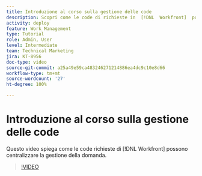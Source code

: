 ```yaml
---
title: Introduzione al corso sulla gestione delle code
description: Scopri come le code di richieste in  [!DNL  Workfront]  possono centralizzare la gestione della domanda.
activity: deploy
feature: Work Management
type: Tutorial
role: Admin, User
level: Intermediate
team: Technical Marketing
jira: KT-8956
doc-type: video
source-git-commit: a25a49e59ca483246271214886ea4dc9c10e8d66
workflow-type: tm+mt
source-wordcount: '27'
ht-degree: 100%

---
```


# Introduzione al corso sulla gestione delle code

Questo video spiega come le code richieste di [!DNL  Workfront] possono centralizzare la gestione della domanda.

>[!VIDEO](https://video.tv.adobe.com/v/335219/?quality=12&learn=on)
